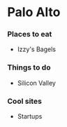 # Palo Alto

### Places to eat
- Izzy's Bagels

### Things to do
- Silicon Valley

### Cool sites
- Startups

